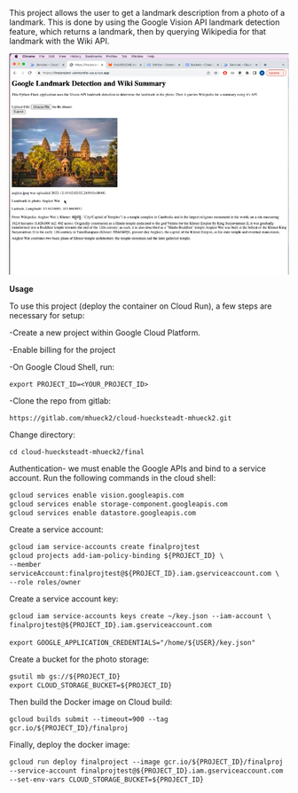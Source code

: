 This project allows the user to get a landmark description from a photo of a landmark. This is done by using the Google Vision API landmark detection feature, which returns a landmark, then by querying Wikipedia for that landmark with the Wiki API. 

![demo pic](https://github.com/mhueckst/cs530-cloud/blob/main/final/cs530%20final%20pic.png)

**Usage**

To use this project (deploy the container on Cloud Run), a few steps are necessary for setup: 

-Create a new project within Google Cloud Platform. 

-Enable billing for the project

-On Google Cloud Shell, run:

    export PROJECT_ID=<YOUR_PROJECT_ID>

-Clone the repo from gitlab: 

    https://gitlab.com/mhueck2/cloud-huecksteadt-mhueck2.git

Change directory: 

    cd cloud-huecksteadt-mhueck2/final

Authentication- we must enable the Google APIs and bind to a service account. Run the following commands in the cloud shell:    

    gcloud services enable vision.googleapis.com
    gcloud services enable storage-component.googleapis.com
    gcloud services enable datastore.googleapis.com

Create a service account: 

    gcloud iam service-accounts create finalprojtest
    gcloud projects add-iam-policy-binding ${PROJECT_ID} \
    --member serviceAccount:finalprojtest@${PROJECT_ID}.iam.gserviceaccount.com \
    --role roles/owner

Create a service account key: 

    gcloud iam service-accounts keys create ~/key.json --iam-account \
    finalprojtest@${PROJECT_ID}.iam.gserviceaccount.com

    export GOOGLE_APPLICATION_CREDENTIALS="/home/${USER}/key.json"

Create a bucket for the photo storage: 

    gsutil mb gs://${PROJECT_ID}
    export CLOUD_STORAGE_BUCKET=${PROJECT_ID}

Then build the Docker image on Cloud build: 

    gcloud builds submit --timeout=900 --tag gcr.io/${PROJECT_ID}/finalproj

Finally, deploy the docker image: 

    gcloud run deploy finalproject --image gcr.io/${PROJECT_ID}/finalproj --service-account finalprojtest@${PROJECT_ID}.iam.gserviceaccount.com --set-env-vars CLOUD_STORAGE_BUCKET=${PROJECT_ID}
